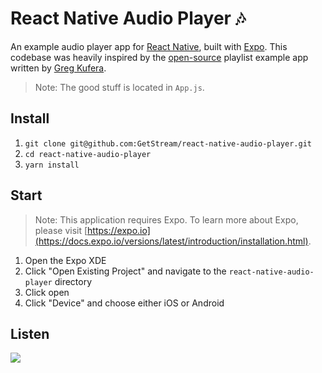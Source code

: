 # React Native Audio Player 🎶

An example audio player app for [React Native](https://facebook.github.io/react-native/), built with [Expo](https://expo.io/). This codebase was heavily inspired by the [open-source](https://github.com/expo/playlist-example) playlist example app written by [Greg Kufera](https://github.com/gkufera).

> Note: The good stuff is located in `App.js`.

## Install

1. `git clone git@github.com:GetStream/react-native-audio-player.git`
2. `cd react-native-audio-player`
3. `yarn install`

## Start

> Note: This application requires Expo. To learn more about Expo, please visit [https://expo.io](https://docs.expo.io/versions/latest/introduction/installation.html).

1. Open the Expo XDE
2. Click "Open Existing Project" and navigate to the `react-native-audio-player` directory
3. Click open
4. Click "Device" and choose either iOS or Android

## Listen

![](https://i.imgur.com/gnIKb4g.png)
